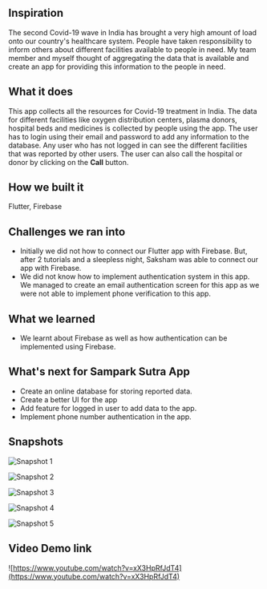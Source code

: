 ## Inspiration
The second Covid-19 wave in India has brought a very high amount of load onto our country's healthcare system. People have taken responsibility to inform others about different facilities available to people in need. My team member and myself thought of aggregating the data that is available and create an app for providing this information to the people in need.

## What it does
This app collects all the resources for Covid-19 treatment in India. The data for different facilities like oxygen distribution centers, plasma donors, hospital beds and medicines is collected by people using the app. The user has to login using their email and password to add any information to the database. Any user who has not logged in can see the different facilities that was reported by other users. The user can also call the hospital or donor by clicking on the __Call__ button.

## How we built it
Flutter, Firebase

## Challenges we ran into
- Initially we did not how to connect our Flutter app with Firebase. But, after 2 tutorials and a sleepless night, Saksham was able to connect our app with Firebase.
- We did not know how to implement authentication system in this app. We managed to create an email authentication screen for this app as we were not able to implement phone verification to this app.

## What we learned
- We learnt about Firebase as well as how authentication can be implemented using Firebase.

## What's next for Sampark Sutra App
- Create an online database for storing reported data.
- Create a better UI for the app
- Add feature for logged in user to add data to the app.
- Implement phone number authentication in the app.

## Snapshots

![Snapshot 1](https://user-images.githubusercontent.com/55907631/115996001-39cc5980-a5fb-11eb-8748-fd966b3f87ee.jpeg)

![Snapshot 2](https://user-images.githubusercontent.com/55907631/115996004-3d5fe080-a5fb-11eb-8151-323662e7d2f9.jpeg)

![Snapshot 3](https://user-images.githubusercontent.com/55907631/115996012-4650b200-a5fb-11eb-91a8-b49fb7502f15.jpeg)

![Snapshot 4](https://user-images.githubusercontent.com/55907631/115996016-49e43900-a5fb-11eb-9230-9d32dd0f6850.jpeg)

![Snapshot 5](https://user-images.githubusercontent.com/55907631/115996018-4badfc80-a5fb-11eb-93c0-9950cc1bc1a7.jpeg)

## Video Demo link

![https://www.youtube.com/watch?v=xX3HpRfJdT4](https://www.youtube.com/watch?v=xX3HpRfJdT4)
